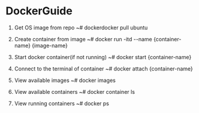 # DockerGuide

1) Get OS image from repo
~# dockerdocker pull ubuntu

2) Create container from image
~# docker run -itd --name {container-name} {image-name}

3) Start docker container(if not running)
~# docker start {container-name}

4) Connect to the terminal of container
~# docker attach {container-name}

5) View available images
~# docker images

6) View available containers
~# docker container ls

7) View running containers
~# docker ps
